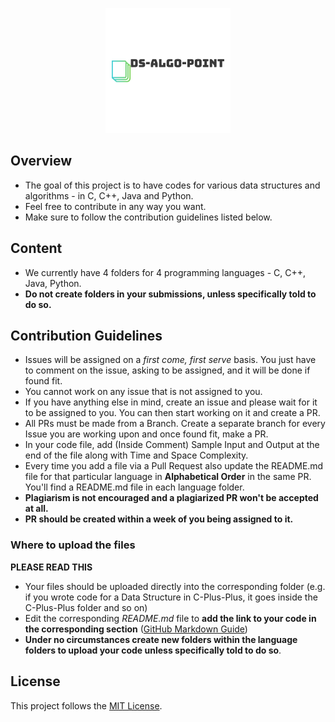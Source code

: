 <p align="center">
<img src="img/DS-Algo-Point.png"/>
</p>


## Overview

- The goal of this project is to have codes for various data structures and algorithms - in C, C++, Java and Python. 
- Feel free to contribute in any way you want.
- Make sure to follow the contribution guidelines listed below.

## Content

- We currently have 4 folders for 4 programming languages - C, C++, Java, Python.
- **Do not create folders in your submissions, unless specifically told to do so.**

## Contribution Guidelines

- Issues will be assigned on a _first come, first serve_ basis. You just have to comment on the issue, asking to be assigned, and it will be done if found fit.
- You cannot work on any issue that is not assigned to you.
- If you have anything else in mind, create an issue and please wait for it to be assigned to you. You can then start working on it and create a PR.
- All PRs must be made from a Branch. Create a separate branch for every Issue you are working upon and once found fit, make a PR.
- In your code file, add (Inside Comment) Sample Input and Output at the end of the file along with Time and Space Complexity.
- Every time you add a file via a Pull Request also update the README.md file for that particular language in **Alphabetical Order** in the same PR. You'll find a README.md file in each language folder.
- **Plagiarism is not encouraged and a plagiarized PR won't be accepted at all.**
- **PR should be created within a week of you being assigned to it.**

### Where to upload the files

**PLEASE READ THIS**

- Your files should be uploaded directly into the corresponding folder (e.g. if you wrote code for a Data Structure in C-Plus-Plus, it goes inside the C-Plus-Plus folder and so on)
- Edit the corresponding _README.md_ file to **add the link to your code in the corresponding section** ([GitHub Markdown Guide](https://guides.github.com/features/mastering-markdown/))
- **Under no circumstances create new folders within the language folders to upload your code unless specifically told to do so**.

## License

This project follows the [MIT License](/LICENSE).
